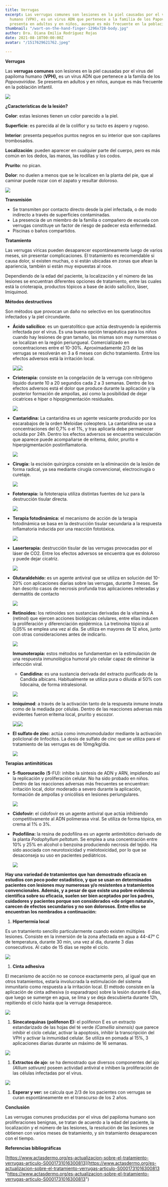 ```yaml
---
title: Verrugas
excerpt: Las verrugas comunes son lesiones en la piel causadas por el virus del papiloma
  humano (VPH), es un virus ADN que pertenece a la familia de los Papovaviridae. Se
  presenta en adultos y en niños, aunque es más frecuente en la población infantil.
thumbnail: "/wart-on-the-hand-finger-1296x728-body.jpg"
author: Dra. Diana Emilia Rodríguez Rojas
date: 2021-08-18T00:00:00Z
avatar: "/1517629621762.jpeg"

---
```

**Verrugas**

Las **verrugas comunes** son lesiones en la piel causadas por el virus del papiloma humano (**VPH),** es un virus ADN que pertenece a la familia de los _Papovaviridae_. Se presenta en adultos y en niños, aunque es más frecuente en la población infantil.

![](/virus-vph-1024x572.jpeg)

**¿Características de la lesión?**

**Color**: estas lesiones tienen un color parecido a la piel.

**Superficie**: es parecida al de la coliflor y su tacto es áspero y rugoso.

**Interior**: presenta pequeños puntos negros en su interior que son capilares trombosados.

**Localización**: pueden aparecer en cualquier parte del cuerpo, pero es más común en los dedos, las manos, las rodillas y los codos.

**Prurito**: no pican.

**Dolor**: no duelen a menos que se le localicen en la planta del pie, que al caminar puede rozar con el zapato y resultar doloroso.

![](/verrugas_post.jpeg)

**Transmisión**

* Se transmiten por contacto directo desde la piel infectada, o de modo indirecto a través de superficies contaminadas.
* La presencia de un miembro de la familia o compañero de escuela con verrugas constituye un factor de riesgo de padecer esta enfermedad.
* Piscinas o baños compartidos.

**Tratamiento**

Las verrugas víricas pueden desaparecer espontáneamente luego de varios meses, sin presentar complicaciones. El tratamiento es recomendable si causa dolor, si existen muchas, o si están ubicadas en zonas que afean la apariencia, también si están muy expuestas al roce.

Dependiendo de la edad del paciente, la localización y el número de las lesiones se encuentran diferentes opciones de tratamiento, entre las cuales está la crioterapia, productos tópicos a base de ácido salicílico, láser, Imiquimod.

**Métodos destructivos**

Son métodos que provocan un daño no selectivo en los queratinocitos infectados y la piel circundante.

* **Ácido salicílico**: es un queratolítico que actúa destruyendo la epidermis infectada por el virus. Es una buena opción terapéutica para los niños cuando hay lesiones de gran tamaño, las mismas son muy numerosas o se localizan en la región periungueal. Comercializado en concentraciones entre el 10-30%. Aproximadamente 2/3 de las verrugas se resolverán en 3 a 6 meses con dicho tratamiento. Entre los efectos adversos está la irritación local.

  ![](/antiverrugas-isdin-20ml-0.jpeg)![](/captura-de-pantalla-2021-08-18-a-la-s-5-40-10-p-m.png)
* **Crioterapia:** consiste en la congelación de la verruga con nitrógeno líquido durante 10 a 20 segundos cada 2 a 3 semanas. Dentro de los efectos adversos está el dolor que produce durante la aplicación y la posterior formación de ampollas, así como la posibilidad de dejar cicatrices e hiper o hipopigmentación residuales.

  ![](/nitrogeno-liquido.jpeg)
* **Cantaridina:** La cantaridina es un agente vesicante producido por los escarabajos de la orden Meloidae coleoptera. La cantaridina se usa a concentraciones del 0,7% o el 1%, y tras aplicarla debe permanecer ocluida por 24h. Dentro los efectos adversos se encuentra vesiculación que aparece puede acompañarse de eritema, dolor, prurito e hiperpigmentación postinflamatoria.

  ![](/eev69wlwkaa0f0k.jpeg)
* **Cirugía:** la escisión quirúrgica consiste en la eliminación de la lesión de forma radical, ya sea mediante cirugía convencional, electrocirugía o curetaje.

  ![](/electrocirugiar1.jpeg)
* **Fototerapia:** la fototerapia utiliza distintas fuentes de luz para la destrucción tisular directa.

  ![](/istockphoto-182171283-612x612.jpeg)
* **Terapia fotodinámica:** el mecanismo de acción de la terapia fotodinámica se basa en la destrucción tisular secundaria a la respuesta inflamatoria inducida por una reacción fototóxica.

  ![](/fotodinamica.jpeg)
* **Laserterapia:** destrucción tisular de las verrugas provocadas por el láser de CO2. Entre los efectos adversos se encuentra que es doloroso y puede dejar cicatriz.

  ![](/eliminacion-de-verrugas-o-lunares-con-laser-co2-2.jpeg)
* **Glutaraldehído:** es un agente antiviral que se utiliza en solución del 10-20% con aplicaciones diarias sobre las verrugas, durante 3 meses. Se han descrito casos de necrosis profunda tras aplicaciones reiteradas y dermatitis de contacto

  ![](/glutarol.jpeg)
* **Retinoides:** los retinoides son sustancias derivadas de la vitamina A (retinol) que ejercen acciones biológicas celulares, entre ellas inducen la proliferación y diferenciación epidérmica. La tretinoína tópica al 0,05% se emplea una vez al día. Se utiliza en mayores de 12 años, junto con otras consideraciones antes de indicarlo.

  ![](/tretinoina-crema-1.jpeg)

  **Inmunoterapia:** estos métodos se fundamentan en la estimulación de una respuesta inmunológica humoral y/o celular capaz de eliminar la infección viral.
  * **Candidina:** es una sustancia derivada del extracto purificado de la Candida albicans. Habitualmente se utiliza pura o diluida al 50% con lidocaína, de forma intralesional.

  ![](/rtemagicc_84122-photo_01-jpg.jpg)
* **Imiquimod**: a través de la activación tanto de la respuesta inmune innata como de la mediada por células. Dentro de las reacciones adversas más evidentes fueron eritema local, prurito y escozor.

  ![](/aldara-1_3.jpeg)![](/virosupril-crema-x5g.jpeg)
* **El sulfato de zinc**: actúa como inmunomodulador mediante la activación policlonal de linfocitos. La dosis de sulfato de cinc que se utiliza para el tratamiento de las verrugas es de 10mg/kg/día.

  ![](/7706569022929.webp)

**Terapias antimitóticas**

* **5**-**fluorouracilo** (**5**-FU): inhibe la síntesis de ADN y ARN, impidiendo así la replicación y proliferación celular. No ha sido probado en niños. Dentro de las reacciones adversas más frecuentes se encuentran: irritación local, dolor moderado a severo durante la aplicación, formación de ampollas y onicólisis en lesiones periungulares.

  ![](/captura-de-pantalla-2021-08-18-a-la-s-8-44-05-p-m.png)
* **Cidofovir:** el cidofovir es un agente antiviral que actúa inhibiendo competitivamente al ADN polimerasa viral. Se utiliza de forma tópica, en crema al 1% o 3%.
* **Podofilina:** la resina de podofilina es un agente antimitótico derivado de la planta _Podophyllum peltatum_. Se emplea a una concentración entre 10% y 25% en alcohol o benzoína produciendo necrosis del tejido. Ha sido asociada con neurotoxicidad y mielotoxicidad, por lo que se desaconseja su uso en pacientes pediátricos.

  ![](/podofilina_3_1.jpeg)

**Hay una variedad de tratamientos que han demostrado eficacia en estudios con poco poder estadístico, y que se usan en determinados pacientes con lesiones muy numerosas y/o resistentes a tratamientos convencionales. Además, y a pesar de que existe una pobre evidencia científica sobre su eficacia, suelen ser bien aceptados por los padres, cuidadores y pacientes porque son considerados «de origen natural», carecen de efectos secundarios y no son dolorosos. Entre ellos se encuentran los nombrados a continuación:**

1. **Hipertermia local**

Es un tratamiento sencillo particularmente cuando existen múltiples lesiones. Consiste en la inmersión de la zona afectada en agua a 44-47° C de temperatura, durante 30 min, una vez al día, durante 3 días consecutivos. Al cabo de 15 días se repite el ciclo.

![](/3-6.jpeg)

1. **Cinta adhesiva**

El mecanismo de acción no se conoce exactamente pero, al igual que en otros tratamientos, estaría involucrada la estimulación del sistema inmunitario como respuesta a la irritación local. El método consiste en la aplicación de cinta adhesiva (o esparadrapo) sobre la lesión durante 6 días, que luego se sumerge en agua, se lima y se deja descubierta durante 12h, repitiendo el ciclo hasta que la verruga desaparece.

![](/1041-large_default.jpeg)

1. **Sinecatequinas (polifenon E):** el polifenon E es un extracto estandarizado de las hojas del té verde _(Camellia sinensis)_ que parece inhibir el ciclo celular, activar la apoptosis, inhibir la transcripción del VPH y activar la inmunidad celular. Se utiliza en pomada al 15%, 3 aplicaciones diarias durante un máximo de 16 semanas.

![](/camellia-sinensis-flowers-1.jpeg)

1. **Extractos de ajo:** se ha demostrado que diversos componentes del ajo _(Allium sativum)_ poseen actividad antiviral e inhiben la proliferación de las células infectadas por el virus.

![](/ajo-entrero-dientes-de-ajo.jpeg)

1. **Esperar y ver:** se calcula que 2/3 de los pacientes con verrugas se curan espontáneamente en el transcurso de los 2 años.

**Conclusión**

Las verrugas comunes producidas por el virus del papiloma humano son proliferaciones benignas, se tratan de acuerdo a la edad del paciente, la localización y el número de las lesiones, la resolución de las lesiones se obtienen con varios meses de tratamiento, y sin tratamiento desaparecen con el tiempo.

**Referencias bibliográficas**

[https://www.actasdermo.org/es-actualizacion-sobre-el-tratamiento-verrugas-articulo-S0001731016300813](https://www.actasdermo.org/es-actualizacion-sobre-el-tratamiento-verrugas-articulo-S0001731016300813 "https://www.actasdermo.org/es-actualizacion-sobre-el-tratamiento-verrugas-articulo-S0001731016300813")